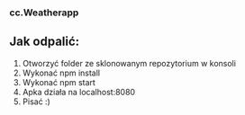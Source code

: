 ### cc.Weatherapp

## Jak odpalić:

1. Otworzyć folder ze sklonowanym repozytorium w konsoli
2. Wykonać npm install
3. Wykonać npm start
4. Apka działa na localhost:8080
5. Pisać :)
